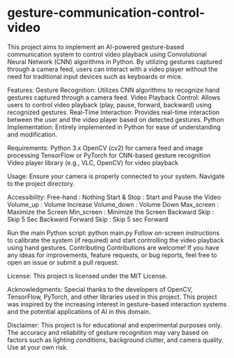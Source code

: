 # gesture-communication-control-video

This project aims to implement an AI-powered gesture-based communication system to control video playback using Convolutional Neural Network (CNN) algorithms in Python. 
By utilizing gestures captured through a camera feed, users can interact with a video player without the need for traditional input devices such as keyboards or mice.


Features:
Gesture Recognition: Utilizes CNN algorithms to recognize hand gestures captured through a camera feed.
Video Playback Control: Allows users to control video playback (play, pause, forward, backward) using recognized gestures.
Real-Time Interaction: Provides real-time interaction between the user and the video player based on detected gestures.
Python Implementation: Entirely implemented in Python for ease of understanding and modification.

Requirements:
Python 3.x
OpenCV (cv2) for camera feed and image processing
TensorFlow or PyTorch for CNN-based gesture recognition
Video player library (e.g., VLC, OpenCV) for video playback

Usage:
Ensure your camera is properly connected to your system.
Navigate to the project directory.

Accessibility:
Free-hand       : Nothing
Start & Stop    : Start and Pause the Video
Volume_up       : Volume Increase
Volume_down     : Volume Down
Max_screen      : Maximize the Screen
Min_screen      : Minimize the Screen
Backward Skip   : Skip 5 Sec Backward
Forward Skip    : Skip 5 sec Forward

Run the main Python script:
python main.py
Follow on-screen instructions to calibrate the system (if required) and start controlling the video playback using hand gestures.
Contributing
Contributions are welcome! If you have any ideas for improvements, feature requests, or bug reports, feel free to open an issue or submit a pull request.

License:
This project is licensed under the MIT License.

Acknowledgments:
Special thanks to the developers of OpenCV, TensorFlow, PyTorch, and other libraries used in this project.
This project was inspired by the increasing interest in gesture-based interaction systems and the potential applications of AI in this domain.

Disclaimer:
This project is for educational and experimental purposes only. The accuracy and reliability of gesture recognition may vary based on factors such as lighting conditions, 
background clutter, and camera quality. Use at your own risk.

